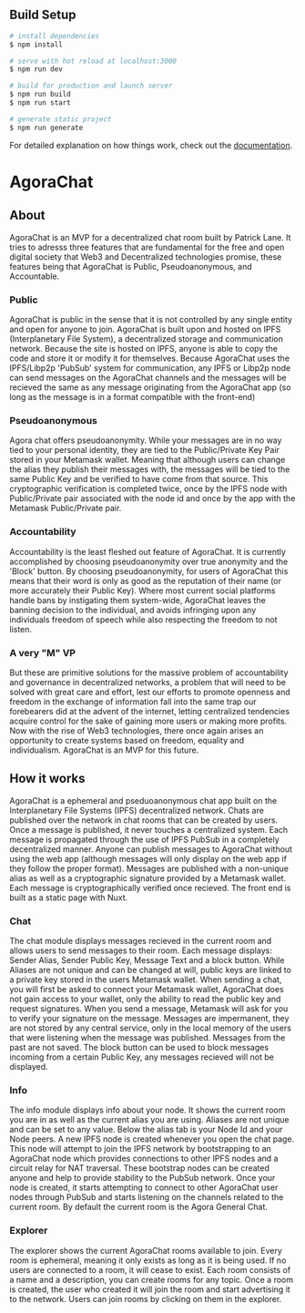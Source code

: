 ## Build Setup

```bash
# install dependencies
$ npm install

# serve with hot reload at localhost:3000
$ npm run dev

# build for production and launch server
$ npm run build
$ npm run start

# generate static project
$ npm run generate
```

For detailed explanation on how things work, check out the [documentation](https://nuxtjs.org).


# AgoraChat

## About
AgoraChat is an MVP for a decentralized chat room built by Patrick Lane. It tries to adresss three features that are fundamental for the free and open digital society that Web3 and Decentralized technologies promise, these features being that AgoraChat is Public, Pseudoanonymous, and Accountable.

### Public
AgoraChat is public in the sense that it is not controlled by any single entity and open for anyone to join. AgoraChat is built upon and hosted on IPFS (Interplanetary File System), a decentralized storage and communication network. Because the site is hosted on IPFS, anyone is able to copy the code and store it or modify it for themselves. Because AgoraChat uses the IPFS/Libp2p 'PubSub' system for communication, any IPFS or Libp2p node can send messages on the AgoraChat channels and the messages will be recieved the same as any message originating from the AgoraChat app (so long as the message is in a format compatible with the front-end)

### Pseudoanonymous
Agora chat offers pseudoanonymity. While your messages are in no way tied to your personal identity, they are tied to the Public/Private Key Pair stored in your Metamask wallet. Meaning that although users can change the alias they publish their messages with, the messages will be tied to the same Public Key and be verified to have come from that source. This cryptographic verification is completed twice, once by the IPFS node with Public/Private pair associated with the node id and once by the app with the Metamask Public/Private pair.

### Accountability
Accountability is the least fleshed out feature of AgoraChat. It is currently accomplished by choosing pseudoanonymity over true anonymity and the 'Block' button. By choosing pseudoanonymity, for users of AgoraChat this means that their word is only as good as the reputation of their name (or more accurately their Public Key). Where most current social platforms handle bans by instigating them system-wide, AgoraChat leaves the banning decision to the individual, and avoids infringing upon any individuals freedom of speech while also respecting the freedom to not listen.

### A very "M" VP
But these are primitive solutions for the massive problem of accountability and governance in decentralized networks, a problem that will need to be solved with great care and effort, lest our efforts to promote openness and freedom in the exchange of information fall into the same trap our forebearers did at the advent of the internet, letting centralized tendencies acquire control for the sake of gaining more users or making more profits. Now with the rise of Web3 technologies, there once again arises an opportunity to create systems based on freedom, equality and individualism. AgoraChat is an MVP for this future.



## How it works

AgoraChat is a ephemeral and pseduoanonymous chat app built on the Interplanetary File Systems (IPFS) decentralized network.
Chats are published over the network in chat rooms that can be created by users. Once a message is published, it never touches a centralized system. Each message is propagated through the use of IPFS PubSub in a completely decentralized manner. Anyone can publish messages to AgoraChat without using
the web app (although messages will only display on the web app if they  follow the proper format). Messages are published with a non-unique
alias as well as a cryptographic signature provided by a Metamask wallet. Each message is cryptographically verified once 
recieved. The front end is built as a static page with Nuxt. 


### Chat
The chat module displays messages recieved in the current room and allows users to send messages to their room. 
Each message displays: Sender Alias, Sender Public Key, Message Text  and a block button. While Aliases are not unique
and can be changed at will, public keys are linked to a private key stored in the users Metamask wallet. When sending a chat,
you will first be asked to connect your Metamask wallet, AgoraChat does not gain access to your wallet, only the ability to read the public key and 
request signatures. When you send a message, Metamask will ask for you to  verify your signature on the message. Messages are impermanent, they are not  stored by any central  service, only in the local memory of the users that were listening when the message was published. Messages from the past are not saved. The block button can be used to block messages incoming from a certain Public Key, any messages recieved will not be displayed. 


### Info
The info module displays info about your node. It shows the current room you are in as well as the current alias you are using.  Aliases are not unique and can be set to any value.  Below the alias tab is  your Node Id and your Node peers. A new IPFS node is created whenever you open the chat page. This node will attempt to join the IPFS network by bootstrapping to an AgoraChat node  which provides connections to other IPFS nodes and a circuit relay for NAT traversal. These bootstrap nodes can be created anyone and help to provide stability to the PubSub network. Once your node is created, it starts attempting to connect to other  AgoraChat user nodes through PubSub and starts listening on the channels related to the current room. By default the current room is the Agora General Chat.

### Explorer
The explorer shows the current AgoraChat rooms available to join. Every room is ephemeral, meaning it only exists as long as it is being used. If no  users are connected to a room, it  will cease to exist. Each room consists of a name and a description, you can create rooms for any topic. Once a room is created, the user who created it will join the room and start advertising it to the network. Users can join rooms by clicking on them in the explorer. 

